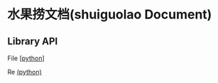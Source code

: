 # 水果捞文档(shuiguolao Document)

## Library API

File [[python]](clean-nodoc-File.html)

Re   [(python)](clean-nodoc-Re.html)
